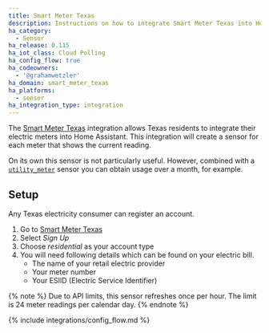 ```yaml
---
title: Smart Meter Texas
description: Instructions on how to integrate Smart Meter Texas into Home Assistant.
ha_category:
  - Sensor
ha_release: 0.115
ha_iot_class: Cloud Polling
ha_config_flow: true
ha_codeowners:
  - '@grahamwetzler'
ha_domain: smart_meter_texas
ha_platforms:
  - sensor
ha_integration_type: integration
---
```


The [Smart Meter Texas](https://www.smartmetertexas.com/) integration allows Texas residents to integrate their electric meters into Home Assistant. This integration will create a sensor for each meter that shows the current reading.

On its own this sensor is not particularly useful. However, combined with a [`utility_meter`](/integrations/utility_meter/) sensor you can obtain usage over a month, for example.

## Setup

Any Texas electricity consumer can register an account.

1. Go to [Smart Meter Texas](https://www.smartmetertexas.com/)
2. Select _Sign Up_
3. Choose _residential_ as your account type
4. You will need following details which can be found on your electric bill.
    - The name of your retail electric provider
    - Your meter number
    - Your ESIID (Electric Service Identifier)

{% note %}
Due to API limits, this sensor refreshes once per hour. The limit is 24 meter readings per calendar day.
{% endnote %}

{% include integrations/config_flow.md %}
